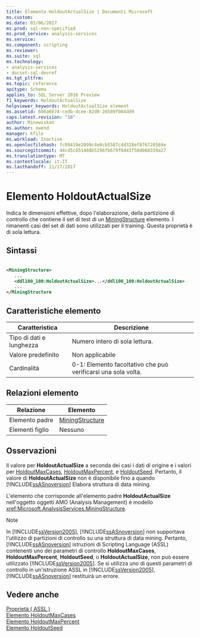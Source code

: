 ```yaml
---
title: Elemento HoldoutActualSize | Documenti Microsoft
ms.custom: 
ms.date: 03/06/2017
ms.prod: sql-non-specified
ms.prod_service: analysis-services
ms.service: 
ms.component: scripting
ms.reviewer: 
ms.suite: sql
ms.technology:
- analysis-services
- docset-sql-devref
ms.tgt_pltfrm: 
ms.topic: reference
apitype: Schema
applies_to: SQL Server 2016 Preview
f1_keywords: HoldoutActualSize
helpviewer_keywords: HoldoutActualSize element
ms.assetid: 606a6674-cedb-4cee-82d0-26589f084dd9
caps.latest.revision: "18"
author: Minewiskan
ms.author: owend
manager: kfile
ms.workload: Inactive
ms.openlocfilehash: fc09419e2099c4e0cb5587c4d328ef876728584e
ms.sourcegitcommit: 44cd5c651488b5296fb679f6d43f50d068339a27
ms.translationtype: MT
ms.contentlocale: it-IT
ms.lasthandoff: 11/17/2017
---
```

# <a name="holdoutactualsize-element"></a>Elemento HoldoutActualSize
  Indica le dimensioni effettive, dopo l'elaborazione, della partizione di controllo che contiene il set di test di un [MiningStructure](../../../analysis-services/scripting/objects/miningstructure-element-assl.md) elemento. I rimanenti casi del set di dati sono utilizzati per il training. Questa proprietà è di sola lettura.  
  
## <a name="syntax"></a>Sintassi  
  
```xml  
  
<MiningStructure>  
   ...  
   <ddl100_100:HoldoutActualSize>...</ddl100_100:HoldoutActualSize>  
   ...  
</MiningStructure  
```  
  
## <a name="element-characteristics"></a>Caratteristiche elemento  
  
|Caratteristica|Descrizione|  
|--------------------|-----------------|  
|Tipo di dati e lunghezza|Numero intero di sola lettura.|  
|Valore predefinito|Non applicabile|  
|Cardinalità|0-1: Elemento facoltativo che può verificarsi una sola volta.|  
  
## <a name="element-relationships"></a>Relazioni elemento  
  
|Relazione|Elemento|  
|------------------|-------------|  
|Elemento padre|[MiningStructure](../../../analysis-services/scripting/objects/miningstructure-element-assl.md)|  
|Elementi figlio|Nessuno|  
  
## <a name="remarks"></a>Osservazioni  
 Il valore per **HoldoutActualSize** a seconda dei casi i dati di origine e i valori per [HoldoutMaxCases](../../../analysis-services/scripting/properties/holdoutmaxcases-element.md), [HoldoutMaxPercent](../../../analysis-services/scripting/properties/holdoutmaxpercent-element.md), e [HoldoutSeed](../../../analysis-services/scripting/properties/holdoutseed-element.md). Pertanto, il valore di **HoldoutActualSize** non è disponibile fino a quando [!INCLUDE[ssASnoversion](../../../includes/ssasnoversion-md.md)] Elabora struttura di data mining.  
  
 L'elemento che corrisponde all'elemento padre **HoldoutActualSize** nell'oggetto oggetti AMO (Analysis Management) è modello <xref:Microsoft.AnalysisServices.MiningStructure>.  
  
> [!NOTE]  
>  In [!INCLUDE[ssVersion2005](../../../includes/ssversion2005-md.md)], [!INCLUDE[ssASnoversion](../../../includes/ssasnoversion-md.md)] non supportava l'utilizzo di partizioni di controllo su una struttura di data mining. Pertanto, [!INCLUDE[ssASnoversion](../../../includes/ssasnoversion-md.md)] istruzioni di Scripting Language (ASSL) contenenti uno dei parametri di controllo **HoldoutMaxCases**, **HoldoutMaxPercent**, **HoldoutSeed**, o **HoldoutActualSize**, non può essere utilizzato [!INCLUDE[ssVersion2005](../../../includes/ssversion2005-md.md)]. Se si utilizza uno di questi parametri di controllo in un'istruzione ASSL in [!INCLUDE[ssVersion2005](../../../includes/ssversion2005-md.md)], [!INCLUDE[ssASnoversion](../../../includes/ssasnoversion-md.md)] restituirà un errore.  
  
## <a name="see-also"></a>Vedere anche  
 [Proprietà &#40; ASSL &#41;](../../../analysis-services/scripting/properties/properties-assl.md)   
 [Elemento HoldoutMaxCases](../../../analysis-services/scripting/properties/holdoutmaxcases-element.md)   
 [Elemento HoldoutMaxPercent](../../../analysis-services/scripting/properties/holdoutmaxpercent-element.md)   
 [Elemento HoldoutSeed](../../../analysis-services/scripting/properties/holdoutseed-element.md)  
  
  
